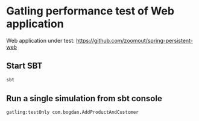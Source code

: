Gatling performance test of Web application 
===========================================
Web application under test: https://github.com/zoomout/spring-persistent-web

Start SBT
---------
```bash
sbt
```

Run a single simulation from sbt console
-----------------------
```bash
gatling:testOnly com.bogdan.AddProductAndCustomer
```

